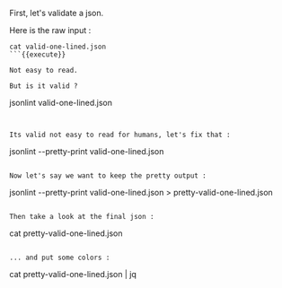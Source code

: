 First, let's validate a json.

Here is the raw input :

```
cat valid-one-lined.json
```{{execute}}

Not easy to read.

But is it valid ?

```
jsonlint valid-one-lined.json
```{{execute}}


Its valid not easy to read for humans, let's fix that :

```
jsonlint --pretty-print valid-one-lined.json
```{{execute}}

Now let's say we want to keep the pretty output :

```
jsonlint --pretty-print valid-one-lined.json > pretty-valid-one-lined.json 
```{{execute}}

Then take a look at the final json :

```
cat pretty-valid-one-lined.json
```{{execute}}

... and put some colors :

```
cat pretty-valid-one-lined.json | jq
```{{execute}}